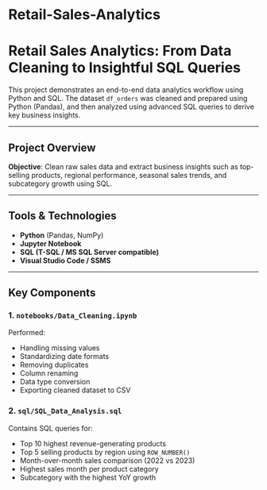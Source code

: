# Retail-Sales-Analytics
#  Retail Sales Analytics: From Data Cleaning to Insightful SQL Queries

This project demonstrates an end-to-end data analytics workflow using Python and SQL. The dataset `df_orders` was cleaned and prepared using Python (Pandas), and then analyzed using advanced SQL queries to derive key business insights.

---

##  Project Overview

**Objective**: Clean raw sales data and extract business insights such as top-selling products, regional performance, seasonal sales trends, and subcategory growth using SQL.

---

##  Tools & Technologies

- **Python** (Pandas, NumPy)
- **Jupyter Notebook**
- **SQL (T-SQL / MS SQL Server compatible)**
- **Visual Studio Code / SSMS**

---

##  Key Components

### 1. `notebooks/Data_Cleaning.ipynb`

Performed:
- Handling missing values
- Standardizing date formats
- Removing duplicates
- Column renaming
- Data type conversion
- Exporting cleaned dataset to CSV

### 2. `sql/SQL_Data_Analysis.sql`

Contains SQL queries for:
- Top 10 highest revenue-generating products
- Top 5 selling products by region using `ROW_NUMBER()`
- Month-over-month sales comparison (2022 vs 2023)
- Highest sales month per product category
- Subcategory with the highest YoY growth
